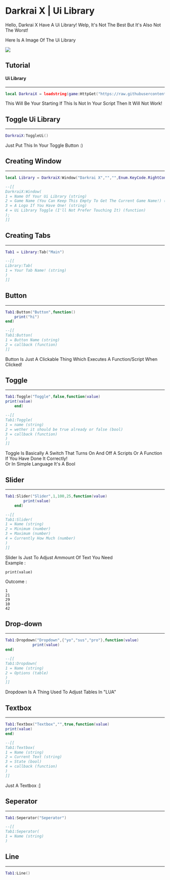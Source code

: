 # Darkrai X | Ui Library

Hello, Darkrai X Have A Ui Library!
Welp, It's Not The Best But It's Also Not The Worst!

Here Is A Image Of The Ui Library

<img src="https://raw.githubusercontent.com/GamingScripter/Darkrai-X/main/images/IMG_20220808_213955.jpg">

## Tutorial

#### Ui Library

---

```lua
local DarkraiX = loadstring(game:HttpGet("https://raw.githubusercontent.com/GamingScripter/Kavo-Ui/main/Darkrai%20Ui", true))()
```

This Will Be Your Starting If This Is Not In Your Script Then It Will Not Work!

## Toggle Ui Library

---

```lua
DarkraiX:ToggleUi()
```
Just Put This In Your Toggle Button :)

## Creating Window

---

```lua
local Library = DarkraiX:Window("Darkrai X","","",Enum.KeyCode.RightControl);

--[[
DarkraiX:Window(
1 = Name Of Your Ui Library (string)
2 = Game Name (You Can Keep This Empty To Get The Current Game Name!) (string)
3 = A Logo If You Have One! (string)
4 = Ui Library Toggle (I'll Not Prefer Touching It) (function)
);
]]
```

## Creating Tabs

---

```lua
Tab1 = Library:Tab("Main")

--[[
Library:Tab(
1 = Your Tab Name! (string)
)
]]
```

## Button

---

```lua
Tab1:Button("Button",function()
    print("hi")
end)

--[[
Tab1:Button(
1 = Button Name (string)
2 = callback (function)
]]
```

Button Is Just A Clickable Thing Which Executes A Function/Script When Clicked!
## Toggle

---

```lua
Tab1:Toggle("Toggle",false,function(value)
print(value)
    end)

--[[
Tab1:Toggle(
1 = name (string)
2 = wether it should be true already or false (bool)
3 = callback (function)
)
]]
```

Toggle Is Basically A Switch That Turns On And Off A Scripts Or A Function <br /> If You Have Done It Correctly! <br /> Or In Simple Language It's A Bool

## Slider

---

```lua
Tab1:Slider("Slider",1,100,25,function(value)
        print(value)
    end)

--[[
Tab1:Slider(
1 = Name (string)
2 = Minimum (number)
3 = Maximum (number)
4 = Currently How Much (number)
)
]]
```

Slider Is Just To Adjust Ammount Of Text You Need <br /> Example : <br />
```
print(value)
```
Outcome :
```
1
21
29
10
42
```

## Drop-down

---

```lua
Tab1:Dropdown("Dropdown",{"yo","sus","pro"},function(value)
            print(value)
end)

--[[
Tab1:Dropdown(
1 = Name (string)
2 = Options (table)
)
]]
```

Dropdown Is A Thing Used To Adjust Tables In "LUA" <br />

## Textbox

---

```lua
Tab1:Textbox("Textbox","",true,function(value)
print(value)
end)

--[[
Tab1:Textbox(
1 = Name (string)
2 = Current Text (string)
3 = State (bool)
4 = callback (function)
)
]]
```

Just A Textbox :]

## Seperator

---

```lua
Tab1:Seperator("Seperator")

--[[
Tab1:Seperator(
1 = Name (string)
)
```

## Line

---

```lua
Tab1:Line()
```
